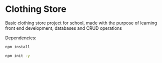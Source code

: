 # Clothing Store
Basic clothing store project for school, made with the purpose of learning front end development, databases and CRUD operations

Dependencies:

```bash
npm install
```

```bash
npm init -y
```